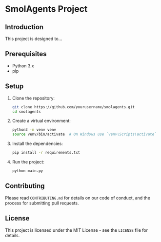 # SmolAgents Project

## Introduction

This project is designed to...

## Prerequisites

- Python 3.x
- pip

## Setup

1. Clone the repository:

   ```sh
   git clone https://github.com/yourusername/smolagents.git
   cd smolagents
   ```

2. Create a virtual environment:

   ```sh
   python3 -m venv venv
   source venv/bin/activate  # On Windows use `venv\Scripts\activate`
   ```

3. Install the dependencies:

   ```sh
   pip install -r requirements.txt
   ```

4. Run the project:
   ```sh
   python main.py
   ```

## Contributing

Please read `CONTRIBUTING.md` for details on our code of conduct, and the process for submitting pull requests.

## License

This project is licensed under the MIT License - see the `LICENSE` file for details.
